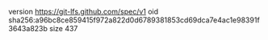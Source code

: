 version https://git-lfs.github.com/spec/v1
oid sha256:a96bc8ce859415f972a822d0d6789381853cd69dca7e4ac1e98391f3643a823b
size 437
